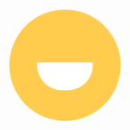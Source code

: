   <div style="display: flex; justify-content: center; align-items: center; height: 100vh;">
      <div style="position: relative; width: 200px; height: 200px; border-radius: 50%; background-color: #ffcc4d;">
            <!-- Mata kiri -->
    <div style="position: absolute; top: 50px; left: 50px; width: 30px; height: 30px; border-radius: 50%; background-image: url('https://img.icons8.com/color/48/000000/html-5.png'); background-size: cover;">
            </div>
            <!-- Mata kanan -->
            <div style="position: absolute; top: 50px; right: 50px; width: 30px; height: 30px; border-radius: 50%; background-image: url('https://img.icons8.com/color/48/000000/html-5.png'); background-size: cover;">
            </div>
            <!-- Mulut -->
            <div style="position: absolute; bottom: 50px; left: 50%; transform: translateX(-50%); width: 100px; height: 50px; border-radius: 0 0 50px 50px; background-color: white; border: 5px solid #ffcc4d; border-top: none;"></div>
        </div>
    </div>
